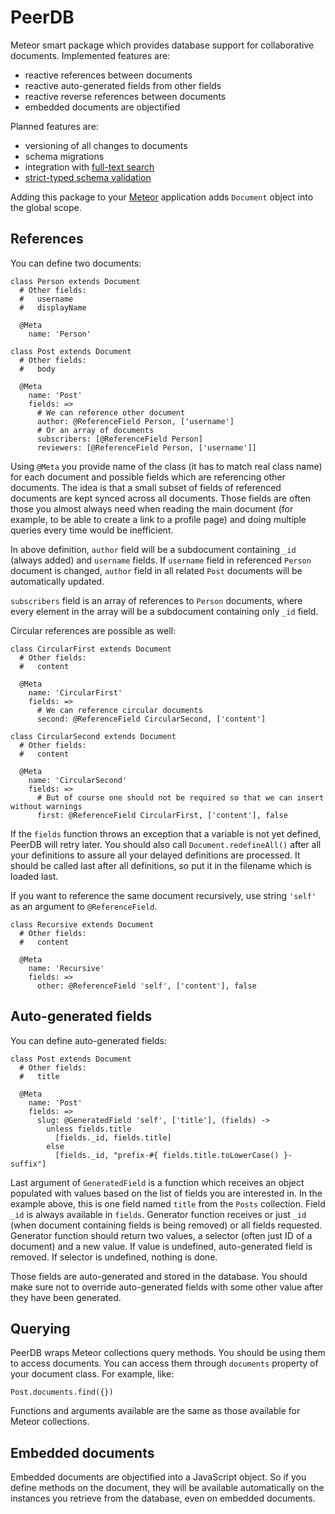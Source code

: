 PeerDB
======

Meteor smart package which provides database support for collaborative documents. Implemented features are:
 * reactive references between documents
 * reactive auto-generated fields from other fields
 * reactive reverse references between documents
 * embedded documents are objectified

Planned features are:
 * versioning of all changes to documents
 * schema migrations
 * integration with [full-text search](http://www.elasticsearch.org/)
 * [strict-typed schema validation](https://github.com/balderdashy/anchor)

Adding this package to your [Meteor](http://www.meteor.com/) application adds `Document` object into the global scope.

References
----------

You can define two documents:

    class Person extends Document
      # Other fields:
      #   username
      #   displayName

      @Meta
        name: 'Person'

    class Post extends Document
      # Other fields:
      #   body

      @Meta
        name: 'Post'
        fields: =>
          # We can reference other document
          author: @ReferenceField Person, ['username']
          # Or an array of documents
          subscribers: [@ReferenceField Person]
          reviewers: [@ReferenceField Person, ['username']]

Using `@Meta` you provide name of the class (it has to match real class name) for each document and
possible fields which are referencing other documents. The idea is that a small subset of fields
of referenced documents are kept synced across all documents. Those fields are often those you
almost always need when reading the main document (for example, to be able to create a link to
a profile page) and doing multiple queries every time would be inefficient.

In above definition, `author` field will be a subdocument containing `_id` (always added) and `username`
fields. If `username` field in referenced `Person` document is changed, `author` field in all related
`Post` documents will be automatically updated.

`subscribers` field is an array of references to `Person` documents, where every element in the array will
be a subdocument containing only `_id` field.

Circular references are possible as well:

    class CircularFirst extends Document
      # Other fields:
      #   content

      @Meta
        name: 'CircularFirst'
        fields: =>
          # We can reference circular documents
          second: @ReferenceField CircularSecond, ['content']

    class CircularSecond extends Document
      # Other fields:
      #   content

      @Meta
        name: 'CircularSecond'
        fields: =>
          # But of course one should not be required so that we can insert without warnings
          first: @ReferenceField CircularFirst, ['content'], false

If the `fields` function throws an exception that a variable is not yet defined, PeerDB will retry later. You should
also call `Document.redefineAll()` after all your definitions to assure all your delayed definitions are
processed. It should be called last after all definitions, so put it in the filename which is loaded last.

If you want to reference the same document recursively, use string `'self'` as an argument to `@ReferenceField`.

    class Recursive extends Document
      # Other fields:
      #   content

      @Meta
        name: 'Recursive'
        fields: =>
          other: @ReferenceField 'self', ['content'], false

Auto-generated fields
---------------------

You can define auto-generated fields:

    class Post extends Document
      # Other fields:
      #   title

      @Meta
        name: 'Post'
        fields: =>
          slug: @GeneratedField 'self', ['title'], (fields) ->
            unless fields.title
              [fields._id, fields.title]
            else
              [fields._id, "prefix-#{ fields.title.toLowerCase() }-suffix"]

Last argument of `GeneratedField` is a function which receives an object populated with values based on the list of
fields you are interested in. In the example above, this is one field named `title` from the `Posts` collection. Field
`_id` is always available in `fields`. Generator function receives or just `_id` (when document containing fields is being
removed) or all fields requested. Generator function should return two values, a selector (often just ID of a document)
and a new value. If value is undefined, auto-generated field is removed. If selector is undefined, nothing is done.

Those fields are auto-generated and stored in the database. You should make sure not to override auto-generated
fields with some other value after they have been generated.

Querying
--------

PeerDB wraps Meteor collections query methods. You should be using them to access documents. You can access them through
`documents` property of your document class. For example, like:

    Post.documents.find({})

Functions and arguments available are the same as those available for Meteor collections.

Embedded documents
------------------

Embedded documents are objectified into a JavaScript object. So if you define methods on the document, they will be
available automatically on the instances you retrieve from the database, even on embedded documents.
